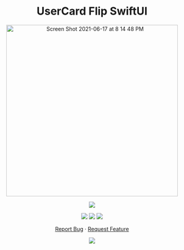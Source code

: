 <h1 align="center">
UserCard Flip SwiftUI
</h1>

<p align="center">
  <img width="450" high="650" alt="Screen Shot 2021-06-17 at 8 14 48 PM" src="https://user-images.githubusercontent.com/73632576/123007680-9dd88780-d3ca-11eb-8838-b776963a74f0.png">
</p>

<p align="center">
<img src='https://madewithlove.vercel.app/ae?heart=true&template=for-the-badge'/>
</p>

<p align="center">
  <img src='https://img.shields.io/github/license/shygorilla/UserCard-Flip-SwiftUI'/>
   <img src="https://img.shields.io/github/stars/shygorilla/UserCard-Flip-SwiftUI"/>
   <img src="https://img.shields.io/github/forks/shygorilla/UserCard-Flip-SwiftUI"/>
</p>

<p align="center">
    <a href="https://github.com/ShyGorilla/UserCard-Flip-SwiftUI/issues">Report Bug</a>
    ·
    <a href="https://github.com/ShyGorilla/UserCard-Flip-SwiftUI/issues">Request Feature</a>
  </p>

<p align="center">
<img src='https://user-images.githubusercontent.com/73632576/130059154-00b54e51-5631-4773-845e-2062b6906839.gif'/>
</p>

